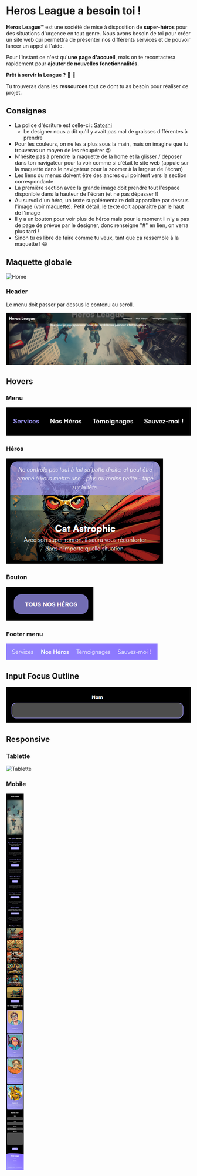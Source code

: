 # Heros League a besoin toi !

**Heros League&trade;** est une société de mise à disposition de **super-héros** pour des situations d'urgence en tout genre. Nous avons besoin de toi pour créer un site web qui permettra de présenter nos différents services et de pouvoir lancer un appel à l'aide.

Pour l'instant ce n'est qu'**une page d'accueil**, mais on te recontactera rapidement pour **ajouter de nouvelles fonctionnalités.**

**Prêt à servir la League ?** :muscle: :rocket:

Tu trouveras dans les **ressources** tout ce dont tu as besoin pour réaliser ce projet.

## Consignes

- La police d'écriture est celle-ci : [Satoshi](https://www.fontshare.com/?q=Satoshi)
  - Le designer nous a dit qu'il y avait pas mal de graisses différentes à prendre
- Pour les couleurs, on ne les a plus sous la main, mais on imagine que tu trouveras un moyen de les récupérer :wink:
- N'hésite pas à prendre la maquette de la home et la glisser / déposer dans ton navigateur pour la voir comme si c'était le site web (appuie sur la maquette dans le navigateur pour la zoomer à la largeur de l'écran)
- Les liens du menus doivent être des ancres qui pointent vers la section correspondante
- La première section avec la grande image doit prendre tout l'espace disponible dans la hauteur de l'écran (et ne pas dépasser !)
- Au survol d'un héro, un texte supplémentaire doit apparaître par dessus l'image (voir maquette). Petit détail, le texte doit apparaître par le haut de l'image
- Il y a un bouton pour voir plus de héros mais pour le moment il n'y a pas de page de prévue par le designer, donc renseigne "#" en lien, on verra plus tard !
- Sinon tu es libre de faire comme tu veux, tant que ça ressemble à la maquette ! :smile:

## Maquette globale

![Home](./ressources/home.png)

### Header

Le menu doit passer par dessus le contenu au scroll.

![Header](./ressources/header.png)

## Hovers

### Menu

![Menu](./ressources/menu-hover.png)

### Héros

![Héros](./ressources/hover-hero.png)

### Bouton

![Bouton](./ressources/button-hover.png)

### Footer menu

![Footer menu](./ressources/footer-menu-hover.png)

## Input Focus Outline

![Input Focus Outline](./ressources/input-focus.png)

## Responsive

### Tablette

![Tablette](./ressources/home-tablet.png)

### Mobile

![Mobile](./ressources/home-phone.png)

